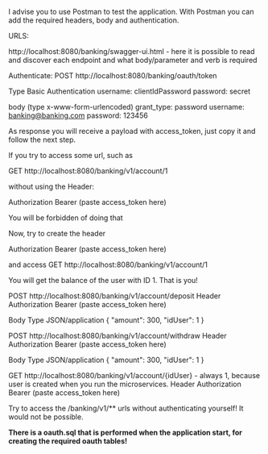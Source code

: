 I advise you  to use Postman to test the application. 
With Postman you can add the required headers, body and authentication.

URLS:

http://localhost:8080/banking/swagger-ui.html - here it is possible to read and discover each endpoint and what body/parameter and verb is required

Authenticate:
POST http://localhost:8080/banking/oauth/token

Type Basic Authentication
username: clientIdPassword
password: secret

body (type x-www-form-urlencoded)
grant_type: password
username: banking@banking.com
password: 123456

As response you will receive a payload with access_token, just copy it and follow the next step.

If you try to access some url, such as

GET http://localhost:8080/banking/v1/account/1

without using the Header:

Authorization Bearer (paste access_token here)

You will be forbidden of doing that

Now, try to create the header

Authorization Bearer (paste access_token here)

and access GET http://localhost:8080/banking/v1/account/1

You will get the balance of the user with ID 1. That is you!

POST http://localhost:8080/banking/v1/account/deposit
Header
Authorization Bearer (paste access_token here)

Body Type JSON/application
{
  "amount": 300,
  "idUser": 1
}


POST http://localhost:8080/banking/v1/account/withdraw
Header
Authorization Bearer (paste access_token here)

Body Type JSON/application
{
  "amount": 300,
  "idUser": 1
}

GET http://localhost:8080/banking/v1/account/{idUser} - always 1, because user is created when you run the microservices.
Header
Authorization Bearer (paste access_token here)


Try to access the /banking/v1/** urls without authenticating yourself! It would not be possible.

<b>There is a oauth.sql that is performed when the application start, for creating the required oauth tables! </b>





